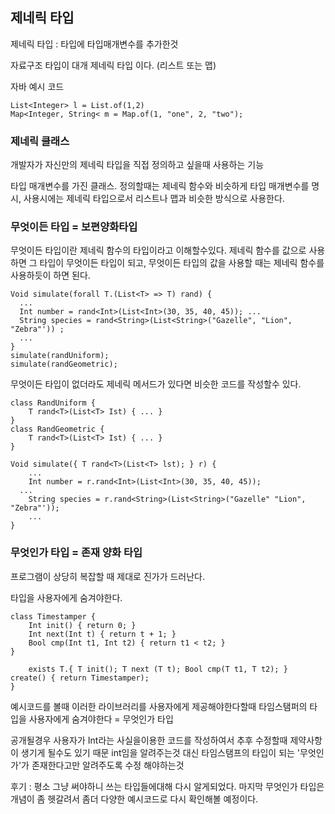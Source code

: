 ## 제네릭 타입

제네릭 타입 : 타입에 타입매개변수를 추가한것

자료구조 타입이 대개 제네릭 타입 이다. (리스트 또는 맵)

자바 예시 코드
```
List<Integer> l = List.of(1,2)
Map<Integer, String< m = Map.of(1, "one", 2, "two");
```

### 제네릭 클래스

개발자가 자신만의 제네릭 타입을 직접 정의하고 싶을때 사용하는 기능

타입 매개변수를 가진 클래스.
정의할때는 제네릭 함수와 비슷하게 타입  매개변수를 명시, 사용시에는 제네릭 타입으로서 리스트나 맵과 비슷한 방식으로 사용한다.

### 무엇이든 타입 = 보편양화타입
무엇이든 타입이란 제네릭 함수의 타입이라고 이해할수있다.
제네릭 함수를 값으로 사용하면 그 타입이 무엇이든 타입이 되고, 무엇이든 타입의 값을 사용할 때는 제네릭 함수를 사용하듯이 하면 된다.
```
Void simulate(forall T.(List<T> => T) rand) {
  ...
  Int number = rand<Int>(List<Int>(30, 35, 40, 45)); ...
  String species = rand<String>(List<String>("Gazelle", "Lion", "Zebra"')) ;
  ...
}
simulate(randUniform); 
simulate(randGeometric);
```

무엇이든 타입이 없더라도 제네릭 메서드가 있다면 비슷한 코드를 작성할수 있다.

```
class RandUniform {
	T rand<T>(List<T> Ist) { ... }
}
class RandGeometric {
	T rand<T>(List<T> Ist) { ... }
}

Void simulate({ T rand<T>(List<T> lst); } r) { 
	...
	Int number = r.rand<Int>(List<Int>(30, 35, 40, 45));
  ...
	String species = r.rand<String>(List<String>("Gazelle" "Lion", "Zebra"'));
	...
}
```

### 무엇인가 타입 = 존재 양화 타입
프로그램이 상당히 복잡할 때 제대로 진가가 드러난다.

타입을 사용자에게 숨겨야한다.

```
class Timestamper {
	Int init() { return 0; }
	Int next(Int t) { return t + 1; }
	Bool cmp(Int t1, Int t2) { return t1 < t2; }
}

	exists T.{ T init(); T next (T t); Bool cmp(T t1, T t2); } create() { return Timestamper);
}
```
예시코드를 볼때 이러한 라이브러리를 사용자에게 제공해야한다할때 타임스탬퍼의 타입을 사용자에게 숨겨야한다 = 무엇인가 타입

공개될경우 사용자가 Int라는 사실을이용한 코드를 작성하여서 추후 수정할때 제약사항이 생기게 될수도 있기 때문
int임을 알려주는것 대신 타임스탬프의 타입이 되는 '무엇인가'가 존재한다고만 알려주도록 수정 해야하는것


후기 : 평소 그냥 써야하니 쓰는 타입들에대해 다시 알게되었다. 마지막 무엇인가 타입은 개념이 좀 헷갈려서 좀더 다양한 예시코드로 다시 확인해볼 예정이다.
